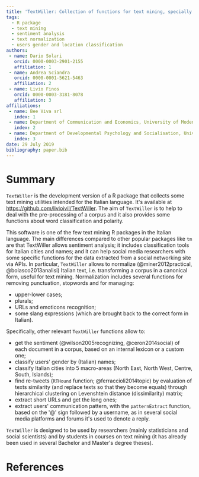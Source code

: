 ```yaml
---
title: 'TextWiller: Collection of functions for text mining, specially devoted to the Italian language'
tags:
  - R package
  - text mining
  - sentiment analysis
  - text normalization
  - users gender and location classification
authors:
 - name: Dario Solari
   orcid: 0000-0003-2901-2155
   affiliation: 1
 - name: Andrea Sciandra
   orcid: 0000-0001-5621-5463
   affiliation: 2
 - name: Livio Finos
   orcid: 0000-0003-3181-8078
   affiliation: 3
affiliations:
 - name: Bee Viva srl
   index: 1
 - name: Department of Communication and Economics, University of Modena and Reggio Emilia
   index: 2
 - name: Department of Developmental Psychology and Socialisation, University of Padova
   index: 3
date: 29 July 2019
bibliography: paper.bib
---
```


# Summary

``TextWiller`` is the development version of a R package that collects some text mining utilities intended for the Italian language. It's available at https://github.com/livioivil/TextWiller. The aim of ``TextWiller`` is to help to deal with the pre-processing of a corpus and it also provides some functions about word classification and polarity. 

This software is one of the few text mining R packages in the Italian language. The main differences compared to other popular packages like ``tm`` are that TextWiller allows sentiment analysis; it includes classification tools for Italian cities and names; and it can help social media researchers with some specific functions for the data extracted from a social networking site via APIs. In particular, ``TextWiller`` allows to normalize (@miner2012practical, @bolasco2013analisi) Italian text, i.e. transforming a corpus in a canonical form, useful for text mining. Normalization includes several functions for removing punctuation, stopwords and for managing:

- upper-lower cases;
- plurals;
- URLs and emoticons recognition;
- some slang expressions (which are brought back to the correct form in Italian).

Specifically, other relevant ``TextWiller`` functions allow to:

- get the sentiment (@wilson2005recognizing, @ceron2014social) of each document in a corpus, based on an internal lexicon or a custom one; 
- classify users' gender by (Italian) names; 
- classify Italian cities into 5 macro-areas (North East, North West, Centre, South, Islands); 
- find re-tweets (``RTHound`` function; @ferraccioli2014topic) by evaluation of texts similarity (and replace texts so that they become equals) through hierarchical clustering on Levenshtein distance (dissimilarity) matrix; 
- extract short URLs and get the long ones; 
- extract users' communication pattern, with the ``patternExtract`` function, based on the '@' sign followed by a username, as in several social media platforms and forums it's used to denote a reply.

``TextWiller`` is designed to be used by researchers (mainly statisticians and social scientists) and by students in courses on text mining (it has already been used in several Bachelor and Master's degree theses).

# References
